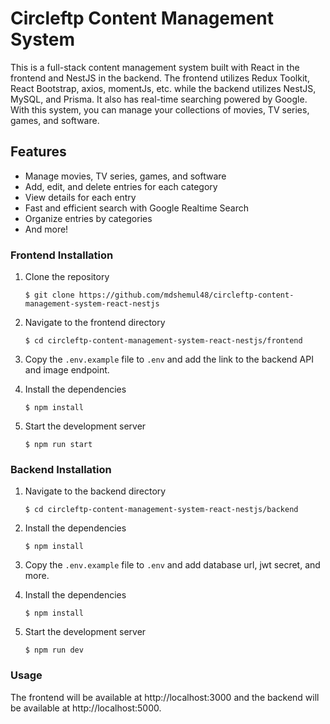 # Circleftp Content Management System

This is a full-stack content management system built with React in the frontend and NestJS in the backend. The frontend utilizes Redux Toolkit, React Bootstrap, axios, momentJs, etc. while the backend utilizes NestJS, MySQL, and Prisma. It also has real-time searching powered by Google. With this system, you can manage your collections of movies, TV series, games, and software.

## Features

- Manage movies, TV series, games, and software
- Add, edit, and delete entries for each category
- View details for each entry
- Fast and efficient search with Google Realtime Search
- Organize entries by categories
- And more!

### Frontend Installation

1. Clone the repository

   `$ git clone https://github.com/mdshemul48/circleftp-content-management-system-react-nestjs`

2. Navigate to the frontend directory

   `$ cd circleftp-content-management-system-react-nestjs/frontend`

3. Copy the `.env.example` file to `.env` and add the link to the backend API and image endpoint.
4. Install the dependencies

   `$ npm install`

5. Start the development server

   `$ npm run start`

### Backend Installation

1. Navigate to the backend directory

   `$ cd circleftp-content-management-system-react-nestjs/backend`

2. Install the dependencies

   `$ npm install`

3. Copy the `.env.example` file to `.env` and add database url, jwt secret, and more.

4. Install the dependencies

   `$ npm install`

5. Start the development server

   `$ npm run dev`

### Usage

The frontend will be available at http://localhost:3000 and the backend will be available at http://localhost:5000.
